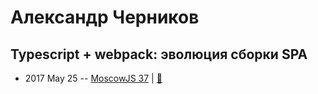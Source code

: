 # Александр Черников

## Typescript + webpack: эволюция сборки SPA
- 2017 May 25 -- [MoscowJS 37](https://youtu.be/9DK5jA5rQ8g)  | [:notebook:](https://cloud.mail.ru/public/9y8V/Ra6txirpM)  
